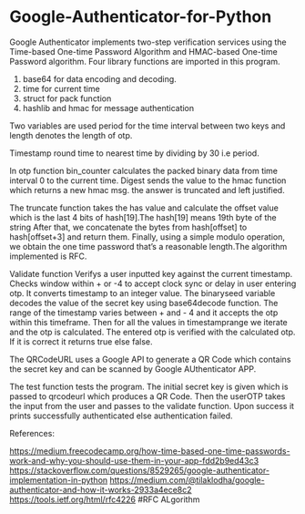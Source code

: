 # Google-Authenticator-for-Python

Google Authenticator implements two-step verification services using the Time-based One-time Password Algorithm and HMAC-based One-time Password algorithm.
Four library functions are imported in this program.
1. base64 for data encoding and decoding.
2. time for current time
3. struct for pack function
4. hashlib and hmac for message authentication

Two variables are used period for the time interval between two keys and length denotes the length of otp.

Timestamp round time to nearest time by dividing by 30 i.e period.

In otp function bin_counter calculates the packed binary data from time interval 0 to the current time. Digest sends the value to the hmac function which returns a new hmac msg.
the answer is truncated and left justified.

The truncate function takes the has value and calculate the offset value which is the last 4 bits of hash[19].The hash[19] means 19th byte of the string
After that, we concatenate the bytes from hash[offset] to hash[offset+3] and return them. 
Finally, using a simple modulo operation, we obtain the one time password that’s a reasonable length.The algorithm implemented is RFC. 


Validate function Verifys a user inputted key against the current timestamp. Checks window within + or -4 to accept clock sync or delay in user entering otp.
It converts timestamp to an integer value. The binaryseed variable decodes the value of the secret key using base64decode function.
The range of the timestamp varies between + and - 4 and it accepts the otp within this timeframe.
Then for all the values in timestamprange we iterate and the otp is calculated. The entered otp is verified with the calculated otp.
If it is correct it returns true else false.

The QRCodeURL uses a Google API to generate a QR Code which contains the secret key and can be scanned by Google AUthenticator APP.

The test function tests the program. The initial secret key is given which is passed to qrcodeurl which produces a QR Code.
Then the userOTP takes the input from the user and passes to the validate function. Upon success it prints successfully
authenticated else authentication failed.


References:

https://medium.freecodecamp.org/how-time-based-one-time-passwords-work-and-why-you-should-use-them-in-your-app-fdd2b9ed43c3
https://stackoverflow.com/questions/8529265/google-authenticator-implementation-in-python
https://medium.com/@tilaklodha/google-authenticator-and-how-it-works-2933a4ece8c2
https://tools.ietf.org/html/rfc4226 #RFC ALgorithm	
